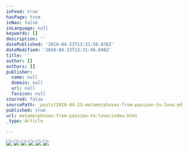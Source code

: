 ```yaml
---
inFeed: true
hasPage: true
inNav: false
inLanguage: null
keywords: []
description: ''
datePublished: '2016-04-23T13:31:56.876Z'
dateModified: '2016-04-23T13:31:46.608Z'
title: ''
author: []
authors: []
publisher:
  name: null
  domain: null
  url: null
  favicon: null
starred: false
sourcePath: _posts/2016-04-23-metamorphoses-from-passion-to-love.md
published: true
url: metamorphoses-from-passion-to-love/index.html
_type: Article

---
```

![](https://the-grid-user-content.s3-us-west-2.amazonaws.com/46d3e05b-bb19-47a8-9c59-29a1adaa45bd.jpg)
![](https://the-grid-user-content.s3-us-west-2.amazonaws.com/d8418873-afa6-40a1-92c2-7c7efe232571.jpg)
![](https://the-grid-user-content.s3-us-west-2.amazonaws.com/8d61993e-8b48-4043-bdb2-1e4d0d10ba87.jpg)
![](https://the-grid-user-content.s3-us-west-2.amazonaws.com/265720a6-2fcd-45fc-8e63-f34dad9af358.jpg)
![](https://the-grid-user-content.s3-us-west-2.amazonaws.com/9ff92b5f-7dfd-466d-a53d-8c639191eecd.jpg)
![](https://the-grid-user-content.s3-us-west-2.amazonaws.com/09b486f3-efe9-4403-b0a3-7fef2b1c7674.jpg)